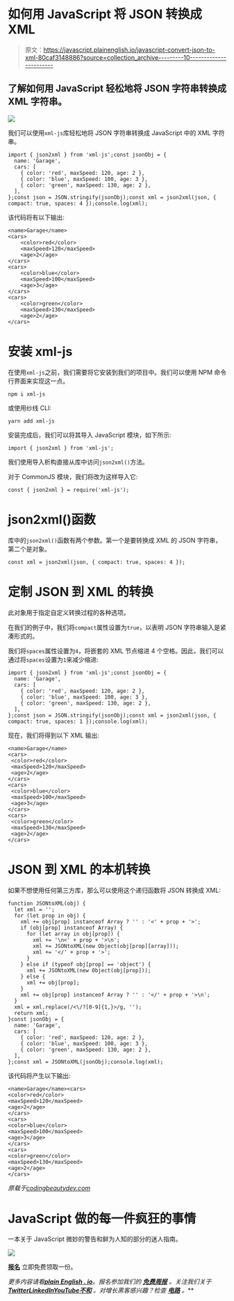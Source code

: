 # 如何用 JavaScript 将 JSON 转换成 XML

> 原文：<https://javascript.plainenglish.io/javascript-convert-json-to-xml-80caf3148886?source=collection_archive---------10----------------------->

## 了解如何用 JavaScript 轻松地将 JSON 字符串转换成 XML 字符串。

![](img/0ea726901c3c1f75ffcaef5126fdd596.png)

我们可以使用`xml-js`库轻松地将 JSON 字符串转换成 JavaScript 中的 XML 字符串。

```
import { json2xml } from 'xml-js';const jsonObj = {
  name: 'Garage',
  cars: [
    { color: 'red', maxSpeed: 120, age: 2 },
    { color: 'blue', maxSpeed: 100, age: 3 },
    { color: 'green', maxSpeed: 130, age: 2 },
  ],
};const json = JSON.stringify(jsonObj);const xml = json2xml(json, { compact: true, spaces: 4 });console.log(xml);
```

该代码将有以下输出:

```
<name>Garage</name>
<cars>
    <color>red</color>
    <maxSpeed>120</maxSpeed>
    <age>2</age>
</cars>
<cars>
    <color>blue</color>
    <maxSpeed>100</maxSpeed>
    <age>3</age>
</cars>
<cars>
    <color>green</color>
    <maxSpeed>130</maxSpeed>
    <age>2</age>
</cars>
```

# 安装 xml-js

在使用`xml-js`之前，我们需要将它安装到我们的项目中。我们可以使用 NPM 命令行界面来实现这一点。

```
npm i xml-js
```

或使用纱线 CLI:

```
yarn add xml-js
```

安装完成后，我们可以将其导入 JavaScript 模块，如下所示:

```
import { json2xml } from 'xml-js';
```

我们使用导入析构直接从库中访问`json2xml()`方法。

对于 CommonJS 模块，我们将改为这样导入它:

```
const { json2xml } = require('xml-js');
```

# json2xml()函数

库中的`json2xml()`函数有两个参数。第一个是要转换成 XML 的 JSON 字符串，第二个是对象。

```
const xml = json2xml(json, { compact: true, spaces: 4 });
```

# 定制 JSON 到 XML 的转换

此对象用于指定自定义转换过程的各种选项。

在我们的例子中，我们将`compact`属性设置为`true`，以表明 JSON 字符串输入是紧凑形式的。

我们将`spaces`属性设置为`4`，将嵌套的 XML 节点缩进 4 个空格。因此，我们可以通过将`spaces`设置为`1`来减少缩进:

```
import { json2xml } from 'xml-js';const jsonObj = {
  name: 'Garage',
  cars: [
    { color: 'red', maxSpeed: 120, age: 2 },
    { color: 'blue', maxSpeed: 100, age: 3 },
    { color: 'green', maxSpeed: 130, age: 2 },
  ],
};const json = JSON.stringify(jsonObj);const xml = json2xml(json, { compact: true, spaces: 1 });console.log(xml);
```

现在，我们将得到以下 XML 输出:

```
<name>Garage</name>
<cars>
 <color>red</color>
 <maxSpeed>120</maxSpeed>
 <age>2</age>
</cars>
<cars>
 <color>blue</color>
 <maxSpeed>100</maxSpeed>
 <age>3</age>
</cars>
<cars>
 <color>green</color>
 <maxSpeed>130</maxSpeed>
 <age>2</age>
</cars>
```

# JSON 到 XML 的本机转换

如果不想使用任何第三方库，那么可以使用这个递归函数将 JSON 转换成 XML:

```
function JSONtoXML(obj) {
  let xml = '';
  for (let prop in obj) {
    xml += obj[prop] instanceof Array ? '' : '<' + prop + '>';
    if (obj[prop] instanceof Array) {
      for (let array in obj[prop]) {
        xml += '\n<' + prop + '>\n';
        xml += JSONtoXML(new Object(obj[prop][array]));
        xml += '</' + prop + '>';
      }
    } else if (typeof obj[prop] == 'object') {
      xml += JSONtoXML(new Object(obj[prop]));
    } else {
      xml += obj[prop];
    }
    xml += obj[prop] instanceof Array ? '' : '</' + prop + '>\n';
  }
  xml = xml.replace(/<\/?[0-9]{1,}>/g, '');
  return xml;
}const jsonObj = {
  name: 'Garage',
  cars: [
    { color: 'red', maxSpeed: 120, age: 2 },
    { color: 'blue', maxSpeed: 100, age: 3 },
    { color: 'green', maxSpeed: 130, age: 2 },
  ],
};const xml = JSONtoXML(jsonObj);console.log(xml);
```

该代码将产生以下输出:

```
<name>Garage</name><cars>
<color>red</color>
<maxSpeed>120</maxSpeed>
<age>2</age>
</cars>
<cars>
<color>blue</color>
<maxSpeed>100</maxSpeed>
<age>3</age>
</cars>
<cars>
<color>green</color>
<maxSpeed>130</maxSpeed>
<age>2</age>
</cars>
```

*原载于*[*codingbeautydev.com*](https://cbdev.link/247182)

# JavaScript 做的每一件疯狂的事情

一本关于 JavaScript 微妙的警告和鲜为人知的部分的迷人指南。

![](img/143ee152ba78025ea8643ba5b9726a20.png)

[**报名**](https://cbdev.link/d3c4eb) 立即免费领取一份。

*更多内容请看*[***plain English . io***](https://plainenglish.io/)*。报名参加我们的* [***免费周报***](http://newsletter.plainenglish.io/) *。关注我们关于*[***Twitter***](https://twitter.com/inPlainEngHQ)[***LinkedIn***](https://www.linkedin.com/company/inplainenglish/)*[***YouTube***](https://www.youtube.com/channel/UCtipWUghju290NWcn8jhyAw)*[***不和***](https://discord.gg/GtDtUAvyhW) *。对增长黑客感兴趣？检查* [***电路***](https://circuit.ooo/) *。***